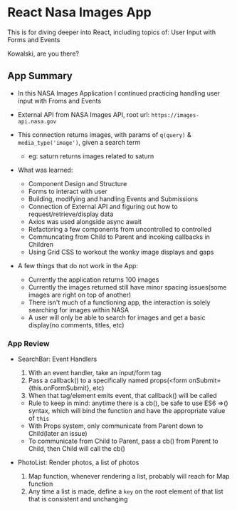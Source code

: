 # React Nasa Images App

This is for diving deeper into React, including topics of: User Input with Forms and Events

Kowalski, are you there?

## App Summary
- In this NASA Images Application I continued practicing handling user input with Froms and Events
- External API from NASA Images API, root url: `https://images-api.nasa.gov`
- This connection returns images, with params of `q(query)` & `media_type('image')`, given a search term
  - eg: saturn returns images related to saturn
- What was learned:
  - Component Design and Structure
  - Forms to interact with user
  - Building, modifying and handling Events and Submissions
  - Connection of External API and figuring out how to request/retrieve/display data
  - Axios was used alongside async await
  - Refactoring a few components from uncontrolled to controlled
  - Communcating from Child to Parent and incoking callbacks in Children
  - Using Grid CSS to workout the wonky image displays and gaps

- A few things that do not work in the App:
  - Currently the application returns 100 images
  - Currently the images returned still have minor spacing issues(some images are right on top of another)
  - There isn't much of a functioning app, the interaction is solely searching for images within NASA
  - A user will only be able to search for images and get a basic display(no comments, titles, etc)

### App Review
- SearchBar: Event Handlers
  1. With an event handler, take an input/form tag
  2. Pass a callback() to a specifically named props(<form onSubmit={this.onFormSubmit}, etc)
  3. When that tag/element emits event, that callback() will be called
  - Rule to keep in mind: anytime there is a cb(), be safe to use ES6 =>() syntax, which will bind the function and have the appropriate value of `this`
  - With Props system, only communicate from Parent down to Child(later an issue)
  - To communicate from Child to Parent, pass a cb() from Parent to Child, then Child will call the cb()

- PhotoList: Render photos, a list of photos
  1. Map function, whenever rendering a list, probably will reach for Map function
  2. Any time a list is made, define a `key` on the root element of that list that is consistent and unchanging
